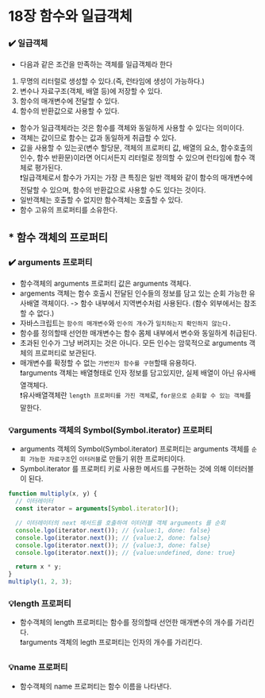 # 18장 함수와 일급객체

### ✔️ 일급객체

- 다음과 같은 조건을 만족하는 객체를 일급객체라 한다

1. 무명의 리터럴로 생성할 수 있다.(즉, 런타임에 생성이 가능하다.)
2. 변수나 자료구조(객체, 배열 등)에 저장할 수 있다.
3. 함수의 매개변수에 전달할 수 있다.
4. 함수의 반환값으로 사용할 수 있다.

- 함수가 일급객체라는 것은 함수를 객체와 동일하게 사용할 수 있다는 의미이다.
- 객체는 값이므로 함수는 값과 동일하게 취급할 수 있다.
- 값을 사용할 수 있는곳(변수 할당문, 객체의 프로퍼티 값, 배열의 요소, 함수호출의 인수, 함수 반환문)이라면 어디서든지 리터럴로 정의할 수 있으며 런타임에 함수 객체로 평가된다.<br>
  ❗일급객체로서 함수가 가지는 가장 큰 특징은 일반 객체와 같이 함수의 매개변수에 전달할 수 있으며, 함수의 반환값으로 사용할 수도 있다는 것이다.
- 일반객체는 호출할 수 없지만 함수객체는 호출할 수 있다.
- 함수 고유의 프로퍼티를 소유한다.

## \* 함수 객체의 프로퍼티

### ✔️ arguments 프로퍼티

- 함수객체의 arguments 프로퍼티 값은 arguments 객체다.
- argements 객체는 함수 호출시 전달된 인수들의 정보를 담고 있는 순회 가능한 유사배열 객체이다. -> 함수 내부에서 지역변수처럼 사용된다. (함수 외부에서는 참조할 수 없다.)
- 자바스크립트는 `함수의 매개변수`와 `인수의 개수`가 `일치하는지 확인하지 않는다.`
- 함수를 정의할때 선언한 매개변수는 함수 몸체 내부에서 변수와 동일하게 취급된다.
- 초과된 인수가 그냥 버려지는 것은 아니다. 모든 인수는 암묵적으로 arguments 객체의 프로퍼티로 보관된다.
- 매개변수를 확정할 수 없는 `가변인자 함수를 구현`할때 유용하다.<br>
  ❗arguments 객체는 배열형태로 인자 정보를 담고있지만, 실제 배열이 아닌 유사배열객체다.<br>
  ❗유사배열객체란 `length 프로퍼티를 가진 객체`로, `for문으로 순회할 수 있는 객체`를 말한다.

### 💡arguments 객체의 Symbol(Symbol.iterator) 프로퍼티

- arguments 객체의 Symbol(Symbol.iterator) 프로퍼티는 arguments 객체를 `순회 가능한 자료구조`인 `이터러블`로 만들기 위한 프로퍼티이다.
- Symbol.iterator 를 프로퍼티 키로 사용한 메서드를 구현하는 것에 의해 이터러블이 된다.

```jsx
function multiply(x, y) {
  // 이터레이터
  const iterator = arguments[Symbol.iterator]();

  // 이터레이터의 next 메서드를 호출하여 이터러블 객체 arguments 를 순회
  console.lgo(iterator.next()); // {value:1, done: false}
  console.lgo(iterator.next()); // {value:2, done: false}
  console.lgo(iterator.next()); // {value:3, done: false}
  console.lgo(iterator.next()); // {value:undefined, done: true}

  return x * y;
}
multiply(1, 2, 3);
```

### 💡length 프로퍼티

- 함수객체의 length 프로퍼티는 함수를 정의할때 선언한 매개변수의 개수를 가리킨다.<br>
  ❗arguments 객체의 legth 프로퍼티는 인자의 개수를 가리킨다.

### 💡name 프로퍼티

- 함수객체의 name 프로퍼티는 함수 이름을 나타낸다.
